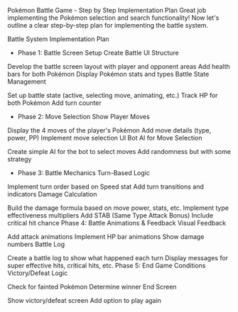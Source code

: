 Pokémon Battle Game - Step by Step Implementation Plan
Great job implementing the Pokémon selection and search functionality! Now let's outline a clear step-by-step plan for implementing the battle system.

Battle System Implementation Plan
- Phase 1: Battle Screen Setup
Create Battle UI Structure

Develop the battle screen layout with player and opponent areas
Add health bars for both Pokémon
Display Pokémon stats and types
Battle State Management

Set up battle state (active, selecting move, animating, etc.)
Track HP for both Pokémon
Add turn counter

- Phase 2: Move Selection
Show Player Moves

Display the 4 moves of the player's Pokémon
Add move details (type, power, PP)
Implement move selection UI
Bot AI for Move Selection

Create simple AI for the bot to select moves
Add randomness but with some strategy

- Phase 3: Battle Mechanics
Turn-Based Logic

Implement turn order based on Speed stat
Add turn transitions and indicators
Damage Calculation

Build the damage formula based on move power, stats, etc.
Implement type effectiveness multipliers
Add STAB (Same Type Attack Bonus)
Include critical hit chance
Phase 4: Battle Animations & Feedback
Visual Feedback

Add attack animations
Implement HP bar animations
Show damage numbers
Battle Log

Create a battle log to show what happened each turn
Display messages for super effective hits, critical hits, etc.
Phase 5: End Game Conditions
Victory/Defeat Logic

Check for fainted Pokémon
Determine winner
End Screen

Show victory/defeat screen
Add option to play again
